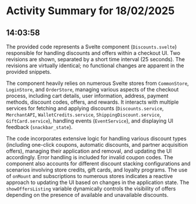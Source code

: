 # Activity Summary for 18/02/2025

## 14:03:58
The provided code represents a Svelte component (`Discounts.svelte`) responsible for handling discounts and offers within a checkout UI.  Two revisions are shown, separated by a short time interval (25 seconds).  The revisions are virtually identical; no functional changes are apparent in the provided snippets.

The component heavily relies on numerous Svelte stores from `CommonStore`, `LoginStore`, and `OrderStore`, managing various aspects of the checkout process, including cart details, user information, address, payment methods, discount codes, offers, and rewards.  It interacts with multiple services for fetching and applying discounts (`Discounts.service`, `MerchantAPI`, `WalletCredits.service`, `ShippingDiscount.service`, `GiftCard.service`), handling events (`EventService`), and displaying UI feedback (`snackbar_state`).

The code incorporates extensive logic for handling various discount types (including one-click coupons, automatic discounts, and partner acquisition offers), managing their application and removal, and updating the UI accordingly.  Error handling is included for invalid coupon codes.  The component also accounts for different discount stacking configurations and scenarios involving store credits, gift cards, and loyalty programs.  The use of `onMount` and subscriptions to numerous stores indicates a reactive approach to updating the UI based on changes in the application state.  The `showOffersListing` variable dynamically controls the visibility of offers depending on the presence of available and unavailable discounts.
